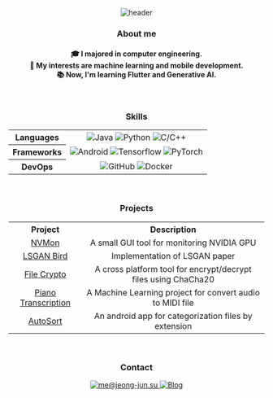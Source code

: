 <div align="center">

  ![header](https://capsule-render.vercel.app/api?type=waving&color=auto&height=170&section=header&text=kuper0201's%20Github&fontSize=40&animation=fadeIn&fontAlignY=35)

  <h3>About me</h3>
  <h4>🎓 I majored in computer engineering.</br>🤔 My interests are machine learning and mobile development.</br>📚 Now, I'm learning Flutter and Generative AI.</h4>
  </br>
  
  <h3>Skills</h3>
  <table>
    <tr align="center">
      <th>Languages</th>
      <td>
        <img alt="Java" src="https://img.shields.io/badge/Java-E89844?style=for-the-badge&logo=openjdk&logoColor=white"/>
        <img alt="Python" src="https://img.shields.io/badge/Python-3776AB?style=for-the-badge&logo=Python&logoColor=white"/>
        <img alt="C/C++" src="https://img.shields.io/badge/C/C++-00599C?style=for-the-badge&logo=cplusplus&logoColor=white"/>
      </td>
    </tr>
    <tr align="center">
      <th>Frameworks</th>
      <td>
        <img alt="Android" src="https://img.shields.io/badge/Android-34A853?style=for-the-badge&logo=Android&logoColor=white"/>
        <img alt="Tensorflow" src="https://img.shields.io/badge/Tensorflow-FF6F00?style=for-the-badge&logo=Tensorflow&logoColor=white"/>
        <img alt="PyTorch" src="https://img.shields.io/badge/PyTorch-EE4C2C?style=for-the-badge&logo=PyTorch&logoColor=white"/>
      </td>
    </tr>
    <tr align="center">
      <th>DevOps</th>
      <td>
        <img alt="GitHub" src="https://img.shields.io/badge/GitHub-181717?style=for-the-badge&logo=GitHub&logoColor=white"/>
        <img alt="Docker" src="https://img.shields.io/badge/Docker-2496ED?style=for-the-badge&logo=Docker&logoColor=white"/>
      </td>
    </tr>
  </table>
  </br>

  <h3>Projects</h3>
  <table>
    <tr align="center">
      <th>Project</th>
      <th>Description</th>
    </tr>
    <tr align="center">
      <td><a href="https://github.com/kuper0201/NVMon">NVMon</a></td>
      <td>A small GUI tool for monitoring NVIDIA GPU</td>
    </tr>
    <tr align="center">
      <td><a href="https://github.com/kuper0201/LSGAN_Bird">LSGAN Bird</a></td>
      <td>Implementation of LSGAN paper</td>
    </tr>
    <tr align="center">
      <td><a href="https://github.com/kuper0201/FileCrypto_Flutter">File Crypto</a></td>
      <td>A cross platform tool for encrypt/decrypt files using ChaCha20</td>
    </tr>
    <tr align="center">
      <td><a href="https://github.com/kuper0201/Piano_Transcription">Piano Transcription</a></td>
      <td>A Machine Learning project for convert audio to MIDI file</td>
    </tr>
    <tr align="center">
      <td><a href="https://github.com/kuper0201/AutoSort_Android">AutoSort</a></td>
      <td>An android app for categorization files by extension</td>
    </tr>
  </table>
  </br>

  <h3>Contact</h3>
  <a href="mailto:﻿me@jeong-jun.su">
    <img alt="me@jeong-jun.su" src="https://img.shields.io/badge/Mail-0A84FF?style=for-the-badge&logo=thunderbird&logoColor=white"/>
  </a>
  <a href="https://jeong-jun.su">
    <img alt="Blog" src="https://img.shields.io/badge/Blog-663399?style=for-the-badge&logo=gatsby&logoColor=white"/>
  </a>
</div>
